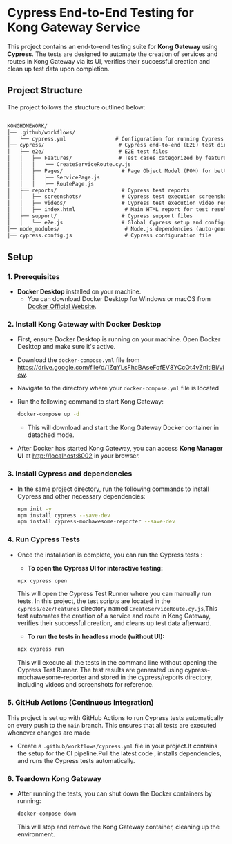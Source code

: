 # Cypress End-to-End Testing for Kong Gateway Service

This project contains an end-to-end testing suite for **Kong Gateway** using **Cypress**. The tests are designed to automate the creation of services and routes in Kong Gateway via its UI, verifies their successful creation and clean up test data upon completion.


## Project Structure

The project follows the structure outlined below:

```Markdown 

KONGHOMEWORK/
│── .github/workflows/
│   └── cypress.yml                # Configuration for running Cypress tests in CI
│── cypress/                        # Cypress end-to-end (E2E) test directory
│   ├── e2e/                        # E2E test files
│   │   ├── Features/               # Test cases categorized by feature
│   │   │   └── CreateServiceRoute.cy.js
│   │   ├── Pages/                   # Page Object Model (POM) for better test structure
│   │   │   ├── ServicePage.js
│   │   │   ├── RoutePage.js
│   ├── reports/                     # Cypress test reports
│   │   ├── screenshots/             # Cypress test execution screenshots
│   │   ├── videos/                  # Cypress test execution video recordings
│   │   ├── index.html                # Main HTML report for test results
│   ├── support/                     # Cypress support files
│   │   └── e2e.js                   # Global Cypress setup and configuration
│── node_modules/                     # Node.js dependencies (auto-generated)
│── cypress.config.js                 # Cypress configuration file

```




## Setup

### 1. **Prerequisites**
   - **Docker Desktop** installed on your machine.
     - You can download Docker Desktop for Windows or macOS from [Docker Official Website](https://www.docker.com/products/docker-desktop).


### 2. **Install Kong Gateway with Docker Desktop**
   - First, ensure Docker Desktop is running on your machine. Open Docker Desktop and make sure it's active.
   
   - Download the `docker-compose.yml` file from  https://drive.google.com/file/d/1ZqYLsFhcBAseFofEV8YCcOt4vZnItiBi/view.

   - Navigate to the directory where your `docker-compose.yml` file is located 

   - Run the following command to start Kong Gateway:
     ```bash
     docker-compose up -d
     ```
     - This will download and start the Kong Gateway Docker container in detached mode.


   - After Docker has started Kong Gateway, you can access **Kong Manager UI** at [http://localhost:8002](http://localhost:8002) in your browser.


### 3. **Install Cypress and dependencies**
   - In the same project directory, run the following commands to install Cypress and other necessary dependencies:
     ```bash
     npm init -y                        
     npm install cypress --save-dev 
     npm install cypress-mochawesome-reporter --save-dev              
     ```

### 4. **Run Cypress Tests**
   - Once the installation is complete, you can run the Cypress tests :
   
      - **To open the Cypress UI for interactive testing:**
       ```bash
       npx cypress open
       ```
       This will open the Cypress Test Runner where you can manually run tests. In this project, the test scripts are located in the `cypress/e2e/Features` directory named  `CreateServiceRoute.cy.js`,This test automates the creation of a service and route in Kong Gateway, verifies their successful creation, and cleans up test data afterward.

      - **To run the tests in headless mode (without UI):**
       ```bash
       npx cypress run
       ```
       This will execute all the tests in the command line without opening the Cypress Test Runner.
       The test results are generated using cypress-mochawesome-reporter and stored in the cypress/reports directory, including videos and screenshots for reference.

###  5. GitHub Actions (Continuous Integration)
   This project is set up with GitHub Actions to run Cypress tests automatically on every push to the `main` branch. This ensures that all tests are executed whenever changes are made

   - Create a `.github/workflows/cypress.yml` file in your project.It contains the setup for the CI pipeline.Pull the latest code , installs dependencies, and runs the Cypress tests automatically.

### 6. **Teardown Kong Gateway**
   - After running the tests, you can shut down the Docker containers by running:
     ```bash
     docker-compose down
     ```
     This will stop and remove the Kong Gateway container, cleaning up the environment.